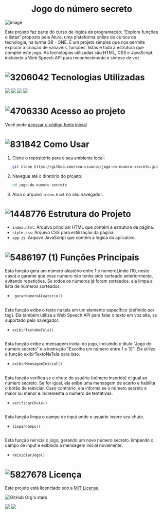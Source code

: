 <h1 align="center">Jogo do número secreto
</h1>


<p align="center">

![image](https://github.com/user-attachments/assets/5ea76cc6-0277-40d3-b68c-f6f12d82c8d1)


</p>

Este projeto faz parte do curso de lógica de programação: “Explore funções e listas” proposto pela Alura, uma plataforma online de cursos de tecnologia, na turma G8 - ONE. É um projeto simples que nos permite explorar a criação de variáveis, funções, listas e toda a estrutura que compõe este jogo. As tecnologias utilizadas são HTML, CSS e JavaScript, incluindo a Web Speech API para reconhecimento e síntese de voz.



# ![3206042](https://github.com/user-attachments/assets/15662eaa-f2f4-46fa-8caa-a53fd84fe42c) Tecnologias Utilizadas

![](https://img.shields.io/badge/HTML-ff6905 ) ![](https://img.shields.io/badge/CSS-142cff )
![](https://img.shields.io/badge/JavaScript-ffff00 ) ![](https://img.shields.io/badge/Web%20Speench%20API-00a821 )

# ![4706330](https://github.com/user-attachments/assets/20c13f16-d6c9-4c7c-8b82-87c93e3c13cd) Acesso ao projeto

Você pode [acessar o código fonte inicial](https://github.com/julianamaula/jogo-do-numero-secreto)


# ![831842](https://github.com/user-attachments/assets/1e2f326f-696d-4e43-ab94-51de22691ca7) Como Usar

1. Clone o repositório para o seu ambiente local:
   ```bash
   git clone https://github.com/seu-usuario/jogo-do-numero-secreto.git
   ```

2. Navegue até o diretório do projeto:
   ```bash
   cd jogo-do-numero-secreto
   ```

3. Abra o arquivo `index.html` no seu navegador.

# ![1448776](https://github.com/user-attachments/assets/00570b30-04d8-4c3f-875d-421fe811001a) Estrutura do Projeto

- `index.html`: Arquivo principal HTML que contém a estrutura da página.
- `style.css`: Arquivo CSS para estilização da página.
- `app.js`: Arquivo JavaScript que contém a lógica do aplicativo.

# ![5486197 (1)](https://github.com/user-attachments/assets/25223a38-3e19-4230-8109-60abadfdaac9) Funções Principais

Esta função gera um número aleatório entre 1 e numeroLimite (10, neste caso) e garante que esse número não tenha sido sorteado anteriormente, evitando repetições. Se todos os números já foram sorteados, ela limpa a lista de números sorteados.
- ` gerarNumeroAleatorio()`
##

Esta função exibe o texto na tela em um elemento específico (definido por tag). Ela também utiliza a Web Speech API para falar o texto em voz alta, se suportado pelo navegador.
- `exibirTextoNaTela()`
##

Esta função exibe a mensagem inicial do jogo, incluindo o título "Jogo do número secreto" e a instrução "Escolha um número entre 1 e 10". Ela utiliza a função exibirTextoNaTela para isso.
- `exibirMensagemInicial()`
##

Esta função verifica se o chute do usuário (número inserido) é igual ao número secreto. Se for igual, ela exibe uma mensagem de acerto e habilita o botão de reiniciar. Caso contrário, ela informa se o número secreto é maior ou menor e incrementa o número de tentativas.
- `verificarChute()`
##

Esta função limpa o campo de input onde o usuário insere seu chute.
- `limparCampo()`
##

Esta função reinicia o jogo, gerando um novo número secreto, limpando o campo de input e exibindo a mensagem inicial novamente.
- `reiniciarJogo()`
##


# ![5827678](https://github.com/user-attachments/assets/d29b782f-fbfd-4afa-9cef-9fb13d1eb234) Licença

Este projeto está licenciado sob a [MIT License](LICENSE).


![GitHub Org's stars](https://img.shields.io/github/stars/juliana?style=social)

![](https://img.shields.io/badge/LICENÇA-MIT-blue) ![](https://img.shields.io/badge/npm-v4.1.0-00a821) 
